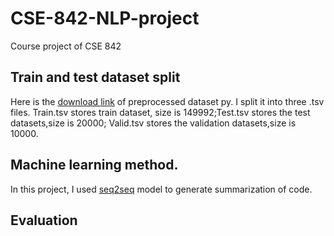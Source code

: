 # CSE-842-NLP-project
Course project of CSE 842


## Train and test dataset split
Here is the [download link](https://drive.google.com/file/d/1lOB2uars2WwuNKoZhCOGYKGeWNP0_w2w/view?usp=sharing) of preprocessed dataset py. I split it into three .tsv files. Train.tsv stores train dataset, size is 149992;Test.tsv stores the test datasets,size is 20000; Valid.tsv stores the validation datasets,size is 10000.

## Machine learning method.
In this project, I used [seq2seq](https://www.mdpi.com/2076-3417/9/8/1665/pdf) model to generate summarization of code.

## Evaluation